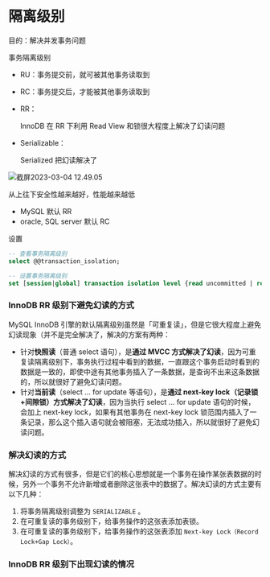 # 隔离级别

目的：解决并发事务问题

事务隔离级别

- RU：事务提交前，就可被其他事务读取到

- RC：事务提交后，才能被其他事务读取到

- RR：

  InnoDB 在 RR 下利用 Read View 和锁很大程度上解决了幻读问题

- Serializable：

  Serialized 把幻读解决了

![截屏2023-03-04 12.49.05](https://cdn.jsdelivr.net/gh/davidliuk/images@master/blog/%E6%88%AA%E5%B1%8F2023-03-04%2012.49.05.png)

从上往下安全性越来越好，性能越来越低

- MySQL 默认 RR
- oracle, SQL server 默认 RC

设置

```sql
-- 查看事务隔离级别
select @@transaction_isolation;

-- 设置事务隔离级别
set [session|global] transaction isolation level {read uncommitted | read commited | ...}
```

### InnoDB RR 级别下避免幻读的方式

MySQL InnoDB 引擎的默认隔离级别虽然是「可重复读」，但是它很大程度上避免幻读现象（并不是完全解决了，解决的方案有两种：

- 针对**快照读**（普通 select 语句），是**通过 MVCC 方式解决了幻读**，因为可重复读隔离级别下，事务执行过程中看到的数据，一直跟这个事务启动时看到的数据是一致的，即使中途有其他事务插入了一条数据，是查询不出来这条数据的，所以就很好了避免幻读问题。
- 针对**当前读**（select ... for update 等语句），是**通过 next-key lock（记录锁+间隙锁）方式解决了幻读**，因为当执行 select ... for update 语句的时候，会加上 next-key lock，如果有其他事务在 next-key lock 锁范围内插入了一条记录，那么这个插入语句就会被阻塞，无法成功插入，所以就很好了避免幻读问题。

### 解决幻读的方式

解决幻读的方式有很多，但是它们的核心思想就是一个事务在操作某张表数据的时候，另外一个事务不允许新增或者删除这张表中的数据了。解决幻读的方式主要有以下几种：

1. 将事务隔离级别调整为 `SERIALIZABLE` 。
2. 在可重复读的事务级别下，给事务操作的这张表添加表锁。
3. 在可重复读的事务级别下，给事务操作的这张表添加 `Next-key Lock（Record Lock+Gap Lock）`。

### InnoDB RR 级别下出现幻读的情况
